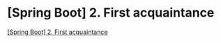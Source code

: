 # [Spring Boot] 2. First acquaintance
[[Spring Boot] 2. First acquaintance](https://aiwithcloud.com/2022/09/15/spring_boot_2-_first_acquaintance/)
